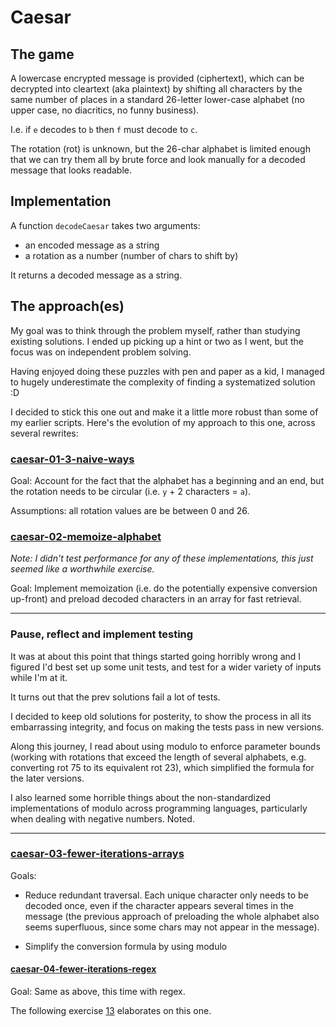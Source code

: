 # Caesar

## The game

A lowercase encrypted message is provided (ciphertext), which can be decrypted into cleartext (aka plaintext) by shifting all characters by the same number of places in a standard 26-letter lower-case alphabet (no upper case, no diacritics, no funny business).

I.e. if `e` decodes to `b` then `f` must decode to `c`.

The rotation (rot) is unknown, but the 26-char alphabet is limited enough that we can try them all by brute force and look manually for a decoded message that looks readable.

## Implementation

A function `decodeCaesar` takes two arguments:

- an encoded message as a string
- a rotation as a number (number of chars to shift by)

It returns a decoded message as a string.

## The approach(es)

My goal was to think through the problem myself, rather than studying existing solutions. I ended up picking up a hint or two as I went, but the focus was on independent problem solving.

Having enjoyed doing these puzzles with pen and paper as a kid, I managed to hugely underestimate the complexity of finding a systematized solution :D

I decided to stick this one out and make it a little more robust than some of my earlier scripts. Here's the evolution of my approach to this one, across several rewrites:

### [caesar-01-3-naive-ways](./caesar-01-3-naive-ways.js)

Goal: Account for the fact that the alphabet has a beginning and an end, but the rotation needs to be circular (i.e. `y` + 2 characters = `a`).

Assumptions: all rotation values are be between 0 and 26.

### [caesar-02-memoize-alphabet](./caesar-02-memoize-alphabet.js)

_Note: I didn't test performance for any of these implementations, this just seemed like a worthwhile exercise._

Goal: Implement memoization (i.e. do the potentially expensive conversion up-front) and preload decoded characters in an array for fast retrieval.

***

### Pause, reflect and implement testing

It was at about this point that things started going horribly wrong and I figured I'd best set up some unit tests, and test for a wider variety of inputs while I'm at it.

It turns out that the prev solutions fail a lot of tests.

I decided to keep old solutions for posterity, to show the process in all its embarrassing integrity, and focus on making the tests pass in new versions.

Along this journey, I read about using modulo to enforce parameter bounds (working with rotations that exceed the length of several alphabets, e.g. converting rot 75 to its equivalent rot 23), which simplified the formula for the later versions.

I also learned some horrible things about the non-standardized implementations of modulo across programming languages, particularly when dealing with negative numbers. Noted.

***

### [caesar-03-fewer-iterations-arrays](./caesar-03-fewer-iterations-arrays.js)

Goals:

- Reduce redundant traversal. Each unique character only needs to be decoded once, even if the character appears several times in the message (the previous approach of preloading the whole alphabet also seems superfluous, since some chars may not appear in the message).

- Simplify the conversion formula by using modulo

#### [caesar-04-fewer-iterations-regex](./caesar-04-fewer-iterations-regex.js)

Goal: Same as above, this time with regex.

The following exercise [13](../13/) elaborates on this one.
